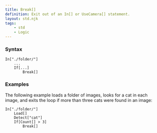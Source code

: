 ```yaml
---
title: Break[]
definition: Exit out of an In[] or UseCamera[] statement.
layout: std.njk
tags:
    - std
    - Logic
---
```


### Syntax

```
In["./folder/"]
    ...
    If[...]
        Break[]
```

### Examples

The following example loads a folder of images, looks for a cat in each image, and exits the loop if more than three cats were found in an image:

```
In["./folder/"]
    Load[]
    Detect["cat"]
    If[Count[] > 3]
        Break[]
```